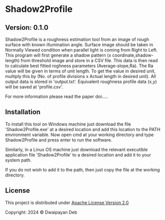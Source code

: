# Shadow2Profile
## Version: 0.1.0

Shadow2Profile is a roughness estimation tool from an image of rough surface with known illumination angle.
Surface image should be taken in Normally Viewed condition when parallel light is coming from Right to Left.
This program will first generate a shadow pattern (x coordinate,shadow-length) from threshold image and store in a CSV file.
This data is then read to calculate best fitted roghness parameters (Average-slope,Ra).
The Ra value will be given in terms of unit length. To get the value in desired unit, multiply this by (No. of profile divisions x Actual length in desired unit).
All output data is stored in 'output.txt'.
Equivalent roughness profile data (x,y) will be saved at 'profile.csv'.

For more information please read the paper doi:....

## Installation
To install this tool on Windows machine just download the file 'Shadow2Profile.exe' at a desired location and add this location to the PATH environment variable. Now open cmd at your working directory and type Shadow2Profile and press enter to run the software.

Similarly, in a Linux OS machine just download the relevant executible application file 'Shadow2Profile' to a desired location and add it to your system path.

If you do not wish to add it to the path, then just copy the file at the working directory.

## License
This project is distributed under [Apache License Version 2.0](http://www.apache.org/licenses/LICENSE-2.0.txt)

Copyright: 2024 &copy; Dwaipayan Deb

